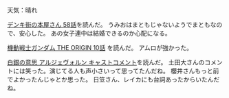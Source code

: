 天気：晴れ

[デンキ街の本屋さん 58話](http://comic-walker.com/viewer/?tw=2&dlcl=ja&cid=KDCW_MF01000003011011_68)を読んだ。
うみおはまともじゃないようでまともなので、安心した。
あの女子連中は結婚できるのか心配になる。

[機動戦士ガンダム THE ORIGIN 10話](http://comic-walker.com/viewer/?tw=2&dlcl=ja&cid=KDCW_CW01000002010010_68)
を読んだ。
アムロが強かった。

[白銀の意思 アルジェヴォルン キャストコメント](http://www.koepota.jp/news/2014/12/20/0701.html)を読んだ。
土田大さんのコメントには笑った。演じてる人も声小さいって思ってたんだね。
櫻井さんもっと前でよかったんじゃとか思った。
日笠さん、レイカにも台詞あったからいたんだね。
